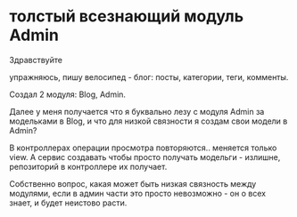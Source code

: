 толстый всезнающий модуль Admin
======

Здравствуйте

упражняюсь, пишу велосипед - блог: посты, категории, теги, комменты.

Создал 2 модуля: Blog, Admin.

Далее у меня получается что я буквально лезу с модуля Admin за модельками в Blog, и что для низкой связности я создам свои модели в Admin?

В контроллерах операции просмотра повторяются.. меняется только view.
А сервис создавать чтобы просто получать модельги - излишне, репозиторий в контроллере их получает.

Собственно вопрос, какая может быть низкая связность между модулями, если в админ части это просто невозможно - он о всех знает, и будет неистово расти.